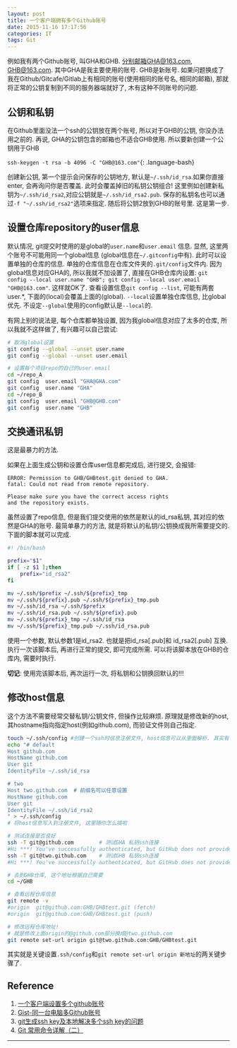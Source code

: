 ```yaml
---
layout: post
title: 一个客户端拥有多个Github账号
date: 2015-11-16 17:17:56
categories: IT
tags: Git
---
```


例如我有两个Github账号, 叫GHA和GHB. 分别邮箱GHA@163.com, GHB@163.com. 其中GHA是我主要使用的账号. GHB是新账号. 如果问题换成了我在Github/Gitcafe/Gitlab上有相同的账号(使用相同的账号名, 相同的邮箱), 那就将正常的公钥复制到不同的服务器端就好了, 木有这种不同账号的问题. 

## 公钥和私钥

在Github里面没法一个ssh的公钥放在两个账号, 所以对于GHB的公钥, 你没办法用之前的. 再说, GHA的公钥包含的邮箱也不适合GHB使用. 所以要新创建一个公钥用于GHB

`ssh-keygen -t rsa -b 4096 -C "GHB@163.com"`{: .language-bash}

创建新公钥, 第一个提示会问保存的公钥地方, 默认是`~/.ssh/id_rsa`.如果你直接enter, 会再询问你是否覆盖. 此时会覆盖掉旧的私钥公钥组合! 这里例如创建新私钥为`~/.ssh/id_rsa2`,对应公钥就是`~/.ssh/id_rsa2.pub`. 保存的私钥名也可以通过`-f "~/.ssh/id_rsa2"`选项来指定. 随后将公钥2放到GHB的账号里. 这是第一步. 

## 设置仓库repository的user信息

默认情况, git提交时使用的是global的`user.name`和`user.email` 信息. 显然, 这里两个账号不可能用同一个global信息 (global信息在`~/.gitconfig`中有). 此时可以设置单独的仓库的信息. 单独的仓库信息在仓库文件夹的`.git/config`文件内. 因为global信息对应GHA的, 所以我就不加设置了, 直接在GHB仓库内设置: `git config --local user.name "GHB"; git config --local user.email "GHB@163.com"`. 这样就OK了. 查看设置信息`git config --list`, 可能有两套user.*, 下面的(local)会覆盖上面的(global). `--local`设置单独仓库信息, 比global优先. 不设定`--global`使用的config默认是`--local`的.

有网上别的说法是, 每个仓库都单独设置, 因为我global信息对应了太多的仓库, 所以我就不这样做了, 有兴趣可以自己尝试:

~~~bash
# 取消global设置
git config --global --unset user.name
git config --global --unset user.email

# 设置每个项目repo的自己的user.email
cd ~/repo_A
git config  user.email "GHA@GHA.com"
git config  user.name "GHA"
cd ~/repo_B
git config  user.email "GHB@GHB.com"
git config  user.name "GHB"
~~~

## 交换通讯私钥

这是最暴力的方法.

如果在上面生成公钥和设置仓库user信息都完成后, 进行提交, 会报错: 

~~~
ERROR: Permission to GHB/GHBtest.git denied to GHA.
fatal: Could not read from remote repository.

Please make sure you have the correct access rights
and the repository exists.
~~~

虽然设置了repo信息, 但是我们提交使用的依然是默认的id_rsa私钥, 其对应的依然是GHA的账号. 最简单暴力的方法, 就是将默认的私钥/公钥换成我所需要提交的. 下面的脚本就可以完成.

~~~bash
#! /bin/bash

prefix="$1"
if [ -z $1 ];then
	prefix="id_rsa2"
fi

mv ~/.ssh/$prefix ~/.ssh/${prefix}_tmp
mv ~/.ssh/${prefix}.pub ~/.ssh/${prefix}_tmp.pub
mv ~/.ssh/id_rsa ~/.ssh/$prefix
mv ~/.ssh/id_rsa.pub ~/.ssh/${prefix}.pub
mv ~/.ssh/${prefix}_tmp ~/.ssh/id_rsa
mv ~/.ssh/${prefix}_tmp.pub ~/.ssh/id_rsa.pub
~~~

使用一个参数, 默认参数1是id\_rsa2. 也就是把id\_rsa[.pub]和 id\_rsa2[.pub] 互换. 执行一次该脚本后, 再进行正常的提交, 即可完成所需. 可以将该脚本放在GHB的仓库内, 需要时执行. 

**切记**: 使用完该脚本后, 再次运行一次, 将私钥和公钥换回默认的!!!

## 修改host信息

这个方法不需要经常交替私钥/公钥文件, 但操作比较麻烦. 原理就是修改新的host, 其hostname指向指定host(例如github.com), 而验证文件则自己指定.

~~~bash
touch ~/.ssh/config #创建一个ssh时信息注册文件, host信息可以从里面解析. 其实有下面一步就不用touch了
echo "# default
Host github.com
HostName github.com
User git
IdentityFile ~/.ssh/id_rsa

# two
Host two.github.com  # 前缀名可以任意设置
HostName github.com
User git
IdentityFile ~/.ssh/id_rsa2
" > ~/.ssh/config 
# 将host信息写入到注册文件, 这里随你怎么搞啦

# 测试连接是否良好
ssh -T git@github.com        # 测试GHA 私钥ssh连接
#Hi ***! You've successfully authenticated, but GitHub does not provide shell access.
ssh -T git@two.github.com    # 测试GHB 私钥ssh连接
#Hi ***! You've successfully authenticated, but GitHub does not provide shell access.

# 去到GHB仓库, 这个地址根据自己需要
cd ~/GHB 

# 查看远程仓库信息
git remote -v
#origin  git@github.com:GHB/GHBtest.git (fetch)
#origin  git@github.com:GHB/GHBtest.git (push)

# 修改远程仓库地址!
# 就是修改上面origin的@github.com部分换成@two.github.com
git remote set-url origin git@two.github.com:GHB/GHBtest.git
~~~

其实就是关键设置`.ssh/config`和`git remote set-url origin 新地址`的两关键步骤了.

## Reference

1. [一个客户端设置多个github账号](http://tmyam.github.io/blog/2014/05/07/duo-githubzhang-hu-she-zhi/)
2. [Gist-同一台电脑多Github账号](https://gist.github.com/suziewong/4378434)
3. [git生成ssh key及本地解决多个ssh key的问题](http://riny.net/2014/git-ssh-key/)
4. [Git 常用命令详解（二）](http://blog.csdn.net/ithomer/article/details/7529022)

------

